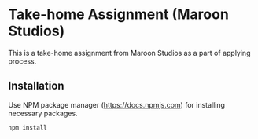 # Take-home Assignment (Maroon Studios)
This is a take-home assignment from Maroon Studios as a part of applying process.
## Installation
Use NPM package manager (https://docs.npmjs.com) for installing necessary packages.

```console
npm install
```
